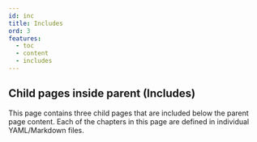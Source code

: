 ```yaml
---
id: inc
title: Includes
ord: 3
features:
  - toc
  - content
  - includes
---
```

## Child pages inside parent (Includes)

This page contains three child pages that are included below the parent page content. Each of the chapters in this page are defined in individual YAML/Markdown files.
